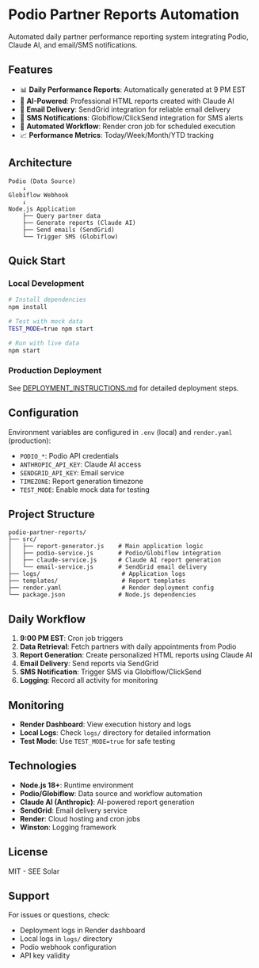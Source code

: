 # Podio Partner Reports Automation

Automated daily partner performance reporting system integrating Podio, Claude AI, and email/SMS notifications.

## Features

- 📊 **Daily Performance Reports**: Automatically generated at 9 PM EST
- 🤖 **AI-Powered**: Professional HTML reports created with Claude AI
- 📧 **Email Delivery**: SendGrid integration for reliable email delivery
- 📱 **SMS Notifications**: Globiflow/ClickSend integration for SMS alerts
- 🔄 **Automated Workflow**: Render cron job for scheduled execution
- 📈 **Performance Metrics**: Today/Week/Month/YTD tracking

## Architecture

```
Podio (Data Source)
    ↓
Globiflow Webhook
    ↓
Node.js Application
    ├── Query partner data
    ├── Generate reports (Claude AI)
    ├── Send emails (SendGrid)
    └── Trigger SMS (Globiflow)
```

## Quick Start

### Local Development
```bash
# Install dependencies
npm install

# Test with mock data
TEST_MODE=true npm start

# Run with live data
npm start
```

### Production Deployment
See [DEPLOYMENT_INSTRUCTIONS.md](./DEPLOYMENT_INSTRUCTIONS.md) for detailed deployment steps.

## Configuration

Environment variables are configured in `.env` (local) and `render.yaml` (production):

- `PODIO_*`: Podio API credentials
- `ANTHROPIC_API_KEY`: Claude AI access
- `SENDGRID_API_KEY`: Email service
- `TIMEZONE`: Report generation timezone
- `TEST_MODE`: Enable mock data for testing

## Project Structure

```
podio-partner-reports/
├── src/
│   ├── report-generator.js    # Main application logic
│   ├── podio-service.js       # Podio/Globiflow integration
│   ├── claude-service.js      # Claude AI report generation
│   └── email-service.js       # SendGrid email delivery
├── logs/                       # Application logs
├── templates/                  # Report templates
├── render.yaml                 # Render deployment config
└── package.json               # Node.js dependencies
```

## Daily Workflow

1. **9:00 PM EST**: Cron job triggers
2. **Data Retrieval**: Fetch partners with daily appointments from Podio
3. **Report Generation**: Create personalized HTML reports using Claude AI
4. **Email Delivery**: Send reports via SendGrid
5. **SMS Notification**: Trigger SMS via Globiflow/ClickSend
6. **Logging**: Record all activity for monitoring

## Monitoring

- **Render Dashboard**: View execution history and logs
- **Local Logs**: Check `logs/` directory for detailed information
- **Test Mode**: Use `TEST_MODE=true` for safe testing

## Technologies

- **Node.js 18+**: Runtime environment
- **Podio/Globiflow**: Data source and workflow automation
- **Claude AI (Anthropic)**: AI-powered report generation
- **SendGrid**: Email delivery service
- **Render**: Cloud hosting and cron jobs
- **Winston**: Logging framework

## License

MIT - SEE Solar

## Support

For issues or questions, check:
- Deployment logs in Render dashboard
- Local logs in `logs/` directory
- Podio webhook configuration
- API key validity